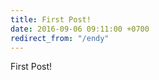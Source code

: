 ```yaml
---
title: First Post!
date: 2016-09-06 09:11:00 +0700
redirect_from: "/endy"
---
```


First Post!
